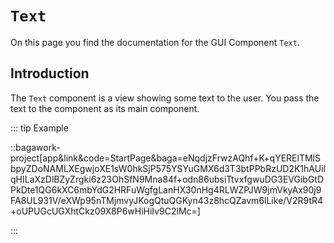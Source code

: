 <script>
	import ViewApp from '$lib/ViewApp.svelte'
</script>

# `Text`
On this page you find the documentation for the GUI Component `Text`.

## Introduction
The `Text` component is a view showing some text to the user. You pass the text to the component as its main component.

::: tip Example

::bagawork-project[app&link&code=StartPage&baga=eNqdjzFrwzAQhf+K+qYERElTMlSbpyZDoNAMLXEgwjoXE1sW0hkSjP575YSYuGMX6d3T3btPPbRzUD2K1hAUilqHILaXzDlBZyZrgki6z23OhSfN9Mna84f+odn86ubsiTtvxfgwuDG3EVGibGtDPkDte1QG6kXC6mbYdG2HRFuWgfgLanHX30nHg4RLWZPJW9jmVkyAx90j9FA8UL931V/eXWp95nTMjmvyJKogQtuQGKyn43z8hcQZavm6lLike/V2R9tR4+oUPUGcUGXhtCkz09X8P6wHiHiIv9C2lMc=]

:::
